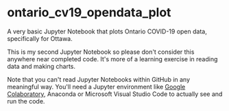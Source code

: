 # ontario_cv19_opendata_plot
A very basic Jupyter Notebook that plots Ontario COVID-19 open data, specifically for Ottawa.

This is my second Jupyter Notebook so please don't consider this anywhere near completed code.  It's more of a learning exercise in reading data and making charts.

Note that you can't read Jupyter Notebooks within GitHub in any meaningful way.
You'll need a Jupyter environment like [Google Colaboratory](https://colab.research.google.com/), Anaconda or Microsoft Visual Studio Code to actually see and run the code.

